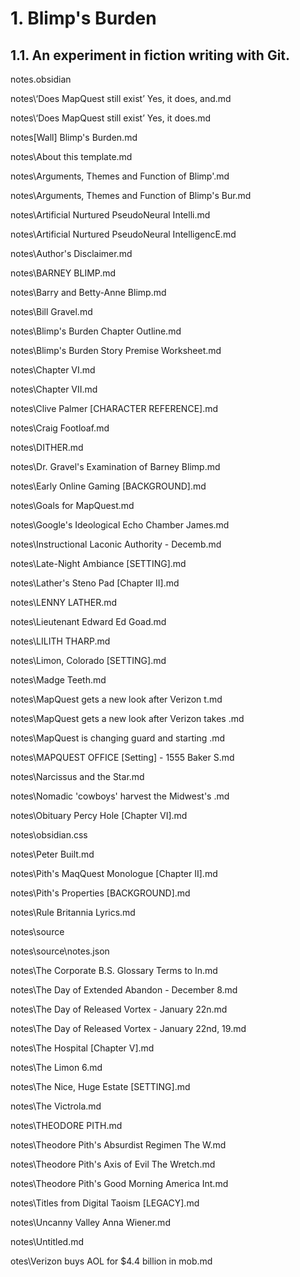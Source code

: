 # 1. Blimp's Burden

## 1.1. An experiment in fiction writing with Git.

notes\.obsidian

notes\‘Does MapQuest still exist’ Yes, it does, and.md

notes\‘Does MapQuest still exist’ Yes, it does.md

notes\[Wall] Blimp's Burden.md

notes\About this template.md

notes\Arguments, Themes and Function of Blimp'.md

notes\Arguments, Themes and Function of Blimp's Bur.md

notes\Artificial Nurtured PseudoNeural Intelli.md

notes\Artificial Nurtured PseudoNeural IntelligencE.md

notes\Author's Disclaimer.md

notes\BARNEY BLIMP.md

notes\Barry and Betty-Anne Blimp.md

notes\Bill Gravel.md

notes\Blimp's Burden Chapter Outline.md

notes\Blimp's Burden Story Premise Worksheet.md

notes\Chapter VI.md

notes\Chapter VII.md

notes\Clive Palmer [CHARACTER REFERENCE].md

notes\Craig Footloaf.md

notes\DITHER.md

notes\Dr. Gravel's Examination of Barney Blimp.md

notes\Early Online Gaming [BACKGROUND].md

notes\Goals for MapQuest.md

notes\Google's Ideological Echo Chamber James.md

notes\Instructional Laconic Authority - Decemb.md

notes\Late-Night Ambiance [SETTING].md

notes\Lather's Steno Pad [Chapter II].md

notes\LENNY LATHER.md

notes\Lieutenant Edward Ed Goad.md

notes\LILITH THARP.md

notes\Limon, Colorado [SETTING].md

notes\Madge Teeth.md

notes\MapQuest gets a new look after Verizon t.md

notes\MapQuest gets a new look after Verizon takes .md

notes\MapQuest is changing guard and starting .md

notes\MAPQUEST OFFICE [Setting] - 1555 Baker S.md

notes\Narcissus and the Star.md

notes\Nomadic 'cowboys' harvest the Midwest's .md

notes\Obituary Percy Hole [Chapter VI].md

notes\obsidian.css

notes\Peter Built.md

notes\Pith's MaqQuest Monologue [Chapter II].md

notes\Pith's Properties [BACKGROUND].md

notes\Rule Britannia Lyrics.md

notes\source

notes\source\notes.json

notes\The Corporate B.S. Glossary Terms to In.md

notes\The Day of Extended Abandon - December 8.md

notes\The Day of Released Vortex - January 22n.md

notes\The Day of Released Vortex - January 22nd, 19.md

notes\The Hospital [Chapter V].md

notes\The Limon 6.md

notes\The Nice, Huge Estate [SETTING].md

notes\The Victrola.md

notes\THEODORE PITH.md

notes\Theodore Pith's Absurdist Regimen The W.md

notes\Theodore Pith's Axis of Evil The Wretch.md

notes\Theodore Pith's Good Morning America Int.md

notes\Titles from Digital Taoism [LEGACY].md

notes\Uncanny Valley Anna Wiener.md

notes\Untitled.md

otes\Verizon buys AOL for $4.4 billion in mob.md